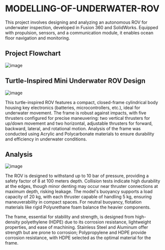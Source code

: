 # MODELLING-OF-UNDERWATER-ROV
This project involves designing and analyzing an autonomous ROV for underwater inspection, developed in Fusion 360 and SolidWorks. Equipped with propulsion, sensors, and a communication module, it enables ocean floor navigation and monitoring.

##  Project Flowchart
  
![image](https://github.com/user-attachments/assets/4560b306-a956-4b6d-88e3-0d841c03d3ca)

##  Turtle-Inspired Mini Underwater ROV Design

![image](https://github.com/user-attachments/assets/69d36a02-2bbd-4d6c-a2cb-7d078e265f04)

This turtle-inspired ROV features a compact, closed-frame cylindrical body housing key electronics (batteries, microcontrollers, etc.), ideal for underwater movement. The frame is robust against impacts, with five thrusters configured for precise maneuvering: two vertical thrusters for up/down movement and two horizontal, adjustable thrusters for forward, backward, lateral, and rotational motion. Analysis of the frame was conducted using Acrylic and Polycarbonate materials to ensure durability and efficiency in underwater conditions.

## Analysis

![image](https://github.com/user-attachments/assets/80f693d2-1e2f-49de-960b-2daebd09fd8b)

The ROV is designed to withstand up to 10 bar of pressure, providing a safety factor of 8 at 100 meters depth. Collision tests indicate high durability at the edges, though minor denting may occur near thruster connections at maximum depth, risking leakage. The model's buoyancy supports a load capacity of 20 kg, with each thruster capable of handling 5 kg, ensuring maneuverability in compact spaces. For neutral buoyancy, flotation materials like rigid Polyurethane foam balance the heavier components.

The frame, essential for stability and strength, is designed from high-density polyethylene (HDPE) due to its corrosion resistance, lightweight properties, and ease of machining. Stainless Steel and Aluminum offer strength but are prone to corrosion; Polypropylene and HDPE provide corrosion resistance, with HDPE selected as the optimal material for the frame.

